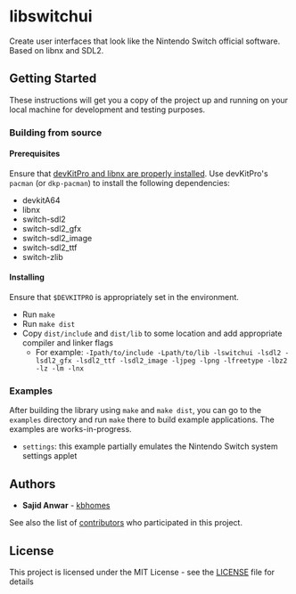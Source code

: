 # libswitchui

Create user interfaces that look like the Nintendo Switch official software. Based on libnx and SDL2.

## Getting Started

These instructions will get you a copy of the project up and running on your local machine for development and testing purposes.

### Building from source

#### Prerequisites

Ensure that [devKitPro and libnx are properly installed][libnx-setup]. Use devKitPro's `pacman` (or `dkp-pacman`) to install the following dependencies:

- devkitA64
- libnx
- switch-sdl2
- switch-sdl2_gfx
- switch-sdl2_image
- switch-sdl2_ttf
- switch-zlib

#### Installing

Ensure that `$DEVKITPRO` is appropriately set in the environment. 

- Run `make`
- Run `make dist`
- Copy `dist/include` and `dist/lib` to some location and add appropriate compiler and linker flags
    - For example: `-Ipath/to/include -Lpath/to/lib -lswitchui -lsdl2 -lsdl2_gfx -lsdl2_ttf -lsdl2_image -ljpeg -lpng -lfreetype -lbz2 -lz -lm -lnx`
    
### Examples

After building the library using `make` and `make dist`, you can go to the `examples` directory and run `make` there to build example applications. The examples are works-in-progress. 

- `settings`: this example partially emulates the Nintendo Switch system settings applet

## Authors

* **Sajid Anwar** - [kbhomes](https://github.com/kbhomes)

See also the list of [contributors](https://github.com/your/project/contributors) who participated in this project.

## License

This project is licensed under the MIT License - see the [LICENSE](LICENSE) file for details

[libnx-setup]: http://switchbrew.org/index.php?title=Setting_up_Development_Environment
